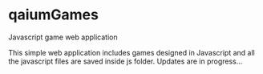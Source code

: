 # qaiumGames
Javascript game web application

This simple web application includes games designed in Javascript and all the javascript files are saved inside js folder.
Updates are in progress...
